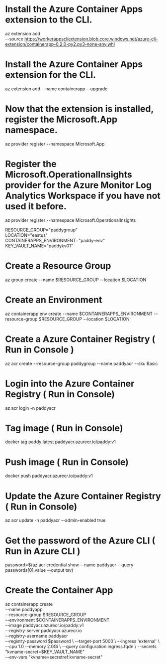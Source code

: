 # Install the Azure Container Apps extension to the CLI.         
az extension add \
  --source https://workerappscliextension.blob.core.windows.net/azure-cli-extension/containerapp-0.2.0-py2.py3-none-any.whl      
  
# Install the Azure Container Apps extension for the CLI.
az extension add --name containerapp --upgrade

# Now that the extension is installed, register the Microsoft.App namespace.
az provider register --namespace Microsoft.App

# Register the Microsoft.OperationalInsights provider for the Azure Monitor Log Analytics Workspace if you have not used it before.
az provider register --namespace Microsoft.OperationalInsights       

RESOURCE_GROUP="paddygroup"         
LOCATION="eastus"                 
CONTAINERAPPS_ENVIRONMENT="paddy-env"  
KEY_VAULT_NAME="paddykv01"

# Create a Resource Group           
az group create --name $RESOURCE_GROUP --location $LOCATION

# Create an Environment
az containerapp env create --name $CONTAINERAPPS_ENVIRONMENT --resource-group $RESOURCE_GROUP --location $LOCATION

# Create a Azure Container Registry   ( Run in Console )   
az acr create --resource-group paddygroup --name paddyacr --sku Basic 

# Login into the Azure Container Registry ( Run in Console)     
az acr login -n paddyacr   

# Tag image ( Run in Console)      

docker tag paddy:latest paddyacr.azurecr.io/paddy:v1   

# Push image ( Run in Console)    
docker push paddyacr.azurecr.io/paddy:v1

# Update the  Azure Container Registry ( Run in Console) 
az acr update -n paddyacr --admin-enabled true       

# Get the password of the Azure CLI ( Run in Azure CLI )   
password=$(az acr credential show --name paddyacr --query passwords[0].value --output tsv)

# Create the Container App           
az containerapp create \
--name paddyapp \
--resource-group $RESOURCE_GROUP \
--environment $CONTAINERAPPS_ENVIRONMENT \
--image paddyacr.azurecr.io/paddy:v1  \
--registry-server paddyacr.azurecr.io \
--registry-username paddyacr \
--registry-password $password  \
--target-port 5000 \
--ingress 'external' \
--cpu 1.0 --memory 2.0Gi \
--query configuration.ingress.fqdn \
--secrets "kvname-secret=$KEY_VAULT_NAME" \
--env-vars "kvname=secretref:kvname-secret"